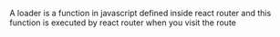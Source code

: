 A loader is a function in javascript defined inside react router and this function is executed by react router when you visit the route
